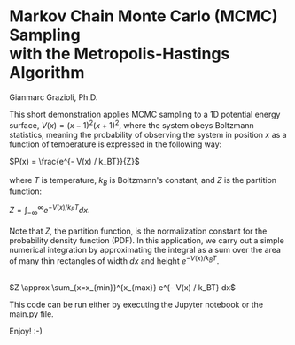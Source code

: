 # Markov Chain Monte Carlo (MCMC) Sampling <br> with the Metropolis-Hastings Algorithm
Gianmarc Grazioli, Ph.D.

This short demonstration applies MCMC sampling to a 1D potential energy surface, $V(x) = (x-1)^2(x+1)^2$, where the system obeys Boltzmann statistics, meaning the probability of observing the system in position $x$ as a function of temperature is expressed in the following way:

$P(x) = \frac{e^{- V(x) / k_BT}}{Z}$ <br><br>
where $T$ is temperature, $k_B$ is Boltzmann's constant, and $Z$ is the partition function:<br>

$Z = \int_{-\infty}^{\infty} e^{- V(x) / k_BT} dx$. <br><br>
Note that $Z$, the partition function, is the normalization constant for the probability density function (PDF). In this application, we carry out a simple numerical integration by approximating the integral as a sum over the area of many thin rectangles of width $dx$ and height $e^{- V(x) / k_BT}$. <br><br>

$Z \approx \sum_{x=x_{min}}^{x_{max}} e^{- V(x) / k_BT} dx$

This code can be run either by executing the Jupyter notebook or the main.py file.

Enjoy! :-)
